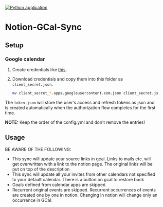 [![Python application](https://github.com/Ravio1i/notion-gcal-sync/actions/workflows/test.yml/badge.svg)](https://github.com/Ravio1i/notion-gcal-sync/actions/workflows/test.yml)
# Notion-GCal-Sync

## Setup

### Google calendar

1. Create credentials like [this](https://developers.google.com/workspace/guides/create-credentials).
2. Download credentials and copy them into this folder as `client_secret.json`.

    ```bash
    mv client_secret_*.apps.googleusercontent.com.json client_secret.json
    ```

The `token.json` will store the user's access and refresh tokens as json and is created automatically when the authorization flow completes for the first time.

**NOTE:** Keep the order of the config.yml and don't remove the entries!

## Usage

BE AWARE OF THE FOLLOWING:
* This sync will update your source links in gcal. Links to mails etc. will get overwritten with a link to the notion page.
  The original links will be put on top of the description
* This sync will update all your invites from other calendars not specified to your default calendar. There is a button on gcal to restore 
  back
* Goals defined from calendar apps are skipped.
* Recurrent original events are skipped. Recurrent occurrences of events are created one by one in notion. 
  Changing in notion will change only an occurrence in GCal.
